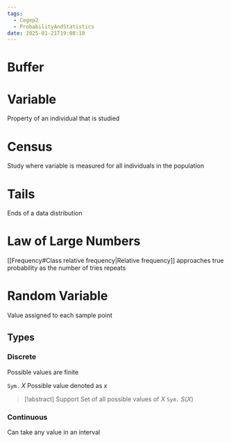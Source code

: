 ```yaml
---
tags:
  - Cegep2
  - ProbabilityAndStatistics
date: 2025-01-21T19:08:18
---
```


# Buffer

# Variable

Property of an individual that is studied

# Census

Study where variable is measured for all individuals in the population

# Tails

Ends of a data distribution

# Law of Large Numbers

[[Frequency#Class relative frequency|Relative frequency]] approaches true probability as the number of tries repeats

# Random Variable

Value assigned to each sample point

## Types

### Discrete

Possible values are finite

`Sym.` $X$
Possible value denoted as $x$

> [!abstract] Support
> Set of all possible values of $X$
> `Sym.` $S(X)$

### Continuous

Can take any value in an interval